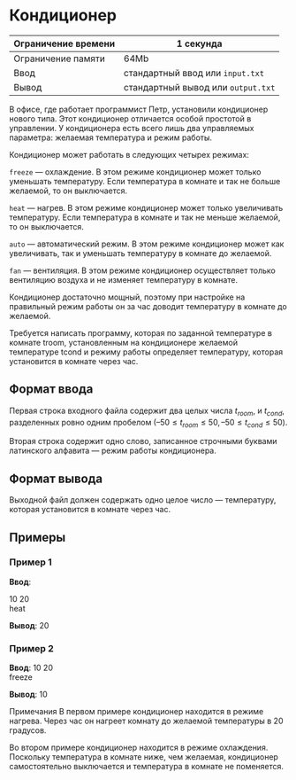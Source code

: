 # Кондиционер

| Ограничение времени | 1 секунда                           |
|---------------------|-------------------------------------|
| Ограничение памяти  | 64Mb                                |
| Ввод                | стандартный ввод или `input.txt`    |
| Вывод               | стандартный вывод или `output.txt`  |

В офисе, где работает программист Петр, установили кондиционер нового типа. Этот кондиционер отличается особой простотой в управлении. У кондиционера есть всего лишь два управляемых параметра: желаемая температура и режим работы.

Кондиционер может работать в следующих четырех режимах:

`freeze` — охлаждение. В этом режиме кондиционер может только уменьшать температуру. Если температура в комнате и так не больше желаемой, то он выключается.

`heat` — нагрев. В этом режиме кондиционер может только увеличивать температуру. Если температура в комнате и так не меньше желаемой, то он выключается.

`auto` — автоматический режим. В этом режиме кондиционер может как увеличивать, так и уменьшать температуру в комнате до желаемой.

`fan` — вентиляция. В этом режиме кондиционер осуществляет только вентиляцию воздуха и не изменяет температуру в комнате.

Кондиционер достаточно мощный, поэтому при настройке на правильный режим работы он за час доводит температуру в комнате до желаемой.

Требуется написать программу, которая по заданной температуре в комнате troom, установленным на кондиционере желаемой температуре tcond и режиму работы определяет температуру, которая установится в комнате через час.

## Формат ввода
Первая строка входного файла содержит два целых числа $t_{room}$, и $t_{cond}$, разделенных ровно одним пробелом ($–50 \le t_{room}\le 50, –50 \le t_{cond} \le 50$).

Вторая строка содержит одно слово, записанное строчными буквами латинского алфавита — режим работы кондиционера.

## Формат вывода
Выходной файл должен содержать одно целое число — температуру, которая установится в комнате через час.

## Примеры

### Пример 1

**Ввод**:

10 20\
heat


**Вывод**:
20

### Пример 2

**Ввод**:
10 20\
freeze

**Вывод**:
10

Примечания
В первом примере кондиционер находится в режиме нагрева. Через час он нагреет комнату до желаемой температуры в 20 градусов.

Во втором примере кондиционер находится в режиме охлаждения. Поскольку температура в комнате ниже, чем желаемая, кондиционер самостоятельно выключается и температура в комнате не поменяется.
